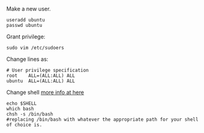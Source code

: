 Make a new user.

```
useradd ubuntu
passwd ubuntu
```

Grant privilege:
```
sudo vim /etc/sudoers
```

Change lines as:
```
# User privilege specification
root    ALL=(ALL:ALL) ALL
ubuntu  ALL=(ALL:ALL) ALL
```

Change shell [more info at here](http://superuser.com/questions/68397/why-does-my-linux-prompt-show-a-instead-of-the-login-name-and-path)
```
echo $SHELL
which bash
chsh -s /bin/bash
#replacing /bin/bash with whatever the appropriate path for your shell of choice is.
```
